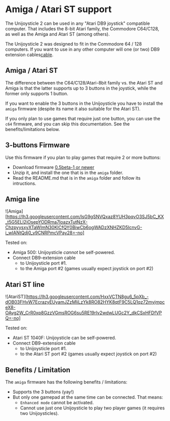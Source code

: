 # Amiga / Atari ST support

The Unijoysticle 2 can be used in any "Atari DB9 joystick" compatible computer.
That includes the 8-bit Atari family, the Commodore C64/C128, as well as the
Amiga and Atari ST (among others).

The Unijoysticle 2 was designed to fit in the Commodore 64 / 128 computers. If you
want to use in any other computer will one (or two) DB9 extension cables[cable].

## Amiga / Atari ST

The difference between the C64/C128/Atari-8bit family vs. the Atari ST and Amiga
is that the latter supports up to 3 buttons in the joystick, while the former only
supports 1 button.

If you want to enable the 3 buttons in the Unijoysticle you have to install the
`amiga` firmware (despite its name it also suitable for the Atari ST).

If you only plan to use games that require just one button, you can use the
`c64` firmware, and you can skip this documentation.
See the benefits/limitations below.

[cable]: https://www.aliexpress.com/item/33012270252.html?spm=a2g0s.9042311.0.0.74394c4diOD0iB

## 3-buttons Firmware

Use this firmware if you plan to play games that require 2 or more buttons:

* Download firmware [0.5beta-1 or newer][firmware]
* Unzip it, and install the one that is in the `amiga` folder.
* Read the README.md that is in the `amiga` folder and follow its intructions.

## Amiga line

![Amiga][https://lh3.googleusercontent.com/lsG9gSNVQxaz8YUH3pqvO3SJ5bC_KX_t5G5ELI2jOsepYODRma7IoazxTutNzX-ChzpyysxyXTaWImN30KlCfQY0BiwCb6ogWADzXNHZKD5IcnvG-i_wIANtQdj0_y9CNRPmcVPay28=-no]

Tested on:

* Amiga 500: Unijoysticle *cannot* be self-powered.
* Connect DB9-extension cable
  * to Unijoysticle port #1.
  * to the Amiga port #2 (games usually expect joystick on port #2)

## Atari ST line

![AtariST][https://lh3.googleusercontent.com/HxxVCTN8gu6_5pXb_-dOB03FHvW7EcrazyEUyamJZzMliLzYk8RO82HYK8qtF9C5LQ1qz72myjmpceX8-OAvg2W_CrR0xp8GzzVGmsROG6su5RE19rlv2wdwLUGc2Y_dkCSxHFDfVPQ=-no]

Tested on:

* Atari ST 1040F: Unijoysticle can be self-powered.
* Connect DB9-extension cable
  * to Unijoysticle port #1.
  * to the Atari ST port #2 (games usually expect joystick on port #2)

## Benefits / Limitation

The `amiga` firmware has the following benefits / limitations:

* Supports the 3 buttons (yay!)
* But only one gamepad at the same time can be connected. That means:
   * `Enhanced mode` cannot be activated.
   * Cannot use just one Unijoysticle to play two player games (it requires two Unijoysticles).

[firmware]: https://github.com/ricardoquesada/unijoysticle2/releases
